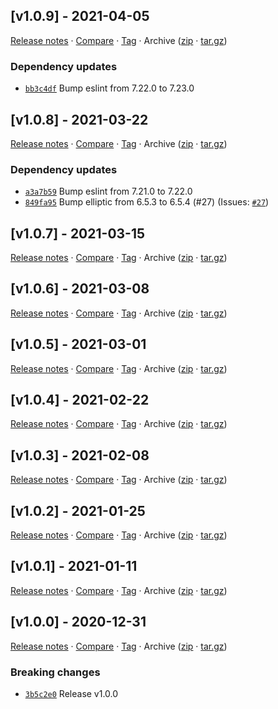## [v1.0.9] - 2021-04-05

[Release notes](https://github.com/BetaHuhn/feedback-js/releases/tag/v1.0.9) · [Compare](https://github.com/BetaHuhn/feedback-js/compare/v1.0.8...v1.0.9) · [Tag](https://github.com/BetaHuhn/feedback-js/tree/v1.0.9) · Archive ([zip](https://github.com/BetaHuhn/feedback-js/archive/v1.0.9.zip) · [tar.gz](https://github.com/BetaHuhn/feedback-js/archive/v1.0.9.tar.gz))

### Dependency updates

- [`bb3c4df`](https://github.com/BetaHuhn/feedback-js/commit/bb3c4df)  Bump eslint from 7.22.0 to 7.23.0

## [v1.0.8] - 2021-03-22

[Release notes](https://github.com/BetaHuhn/feedback-js/releases/tag/v1.0.8) · [Compare](https://github.com/BetaHuhn/feedback-js/compare/v1.0.7...v1.0.8) · [Tag](https://github.com/BetaHuhn/feedback-js/tree/v1.0.8) · Archive ([zip](https://github.com/BetaHuhn/feedback-js/archive/v1.0.8.zip) · [tar.gz](https://github.com/BetaHuhn/feedback-js/archive/v1.0.8.tar.gz))

### Dependency updates

- [`a3a7b59`](https://github.com/BetaHuhn/feedback-js/commit/a3a7b59)  Bump eslint from 7.21.0 to 7.22.0
- [`849fa95`](https://github.com/BetaHuhn/feedback-js/commit/849fa95)  Bump elliptic from 6.5.3 to 6.5.4 (#27)
(Issues: [`#27`](https://github.com/BetaHuhn/feedback-js/issues/27))

## [v1.0.7] - 2021-03-15

[Release notes](https://github.com/BetaHuhn/feedback-js/releases/tag/v1.0.7) · [Compare](https://github.com/BetaHuhn/feedback-js/compare/v1.0.6...v1.0.7) · [Tag](https://github.com/BetaHuhn/feedback-js/tree/v1.0.7) · Archive ([zip](https://github.com/BetaHuhn/feedback-js/archive/v1.0.7.zip) · [tar.gz](https://github.com/BetaHuhn/feedback-js/archive/v1.0.7.tar.gz))

## [v1.0.6] - 2021-03-08

[Release notes](https://github.com/BetaHuhn/feedback-js/releases/tag/v1.0.6) · [Compare](https://github.com/BetaHuhn/feedback-js/compare/v1.0.5...v1.0.6) · [Tag](https://github.com/BetaHuhn/feedback-js/tree/v1.0.6) · Archive ([zip](https://github.com/BetaHuhn/feedback-js/archive/v1.0.6.zip) · [tar.gz](https://github.com/BetaHuhn/feedback-js/archive/v1.0.6.tar.gz))

## [v1.0.5] - 2021-03-01

[Release notes](https://github.com/BetaHuhn/feedback-js/releases/tag/v1.0.5) · [Compare](https://github.com/BetaHuhn/feedback-js/compare/v1.0.4...v1.0.5) · [Tag](https://github.com/BetaHuhn/feedback-js/tree/v1.0.5) · Archive ([zip](https://github.com/BetaHuhn/feedback-js/archive/v1.0.5.zip) · [tar.gz](https://github.com/BetaHuhn/feedback-js/archive/v1.0.5.tar.gz))

## [v1.0.4] - 2021-02-22

[Release notes](https://github.com/BetaHuhn/feedback-js/releases/tag/v1.0.4) · [Compare](https://github.com/BetaHuhn/feedback-js/compare/v1.0.3...v1.0.4) · [Tag](https://github.com/BetaHuhn/feedback-js/tree/v1.0.4) · Archive ([zip](https://github.com/BetaHuhn/feedback-js/archive/v1.0.4.zip) · [tar.gz](https://github.com/BetaHuhn/feedback-js/archive/v1.0.4.tar.gz))

## [v1.0.3] - 2021-02-08

[Release notes](https://github.com/BetaHuhn/feedback-js/releases/tag/v1.0.3) · [Compare](https://github.com/BetaHuhn/feedback-js/compare/v1.0.2...v1.0.3) · [Tag](https://github.com/BetaHuhn/feedback-js/tree/v1.0.3) · Archive ([zip](https://github.com/BetaHuhn/feedback-js/archive/v1.0.3.zip) · [tar.gz](https://github.com/BetaHuhn/feedback-js/archive/v1.0.3.tar.gz))

## [v1.0.2] - 2021-01-25

[Release notes](https://github.com/BetaHuhn/feedback-js/releases/tag/v1.0.2) · [Compare](https://github.com/BetaHuhn/feedback-js/compare/v1.0.1...v1.0.2) · [Tag](https://github.com/BetaHuhn/feedback-js/tree/v1.0.2) · Archive ([zip](https://github.com/BetaHuhn/feedback-js/archive/v1.0.2.zip) · [tar.gz](https://github.com/BetaHuhn/feedback-js/archive/v1.0.2.tar.gz))

## [v1.0.1] - 2021-01-11

[Release notes](https://github.com/BetaHuhn/feedback-js/releases/tag/v1.0.1) · [Compare](https://github.com/BetaHuhn/feedback-js/compare/v1.0.0...v1.0.1) · [Tag](https://github.com/BetaHuhn/feedback-js/tree/v1.0.1) · Archive ([zip](https://github.com/BetaHuhn/feedback-js/archive/v1.0.1.zip) · [tar.gz](https://github.com/BetaHuhn/feedback-js/archive/v1.0.1.tar.gz))

## [v1.0.0] - 2020-12-31

[Release notes](https://github.com/BetaHuhn/feedback-js/releases/tag/v1.0.0) · [Compare](https://github.com/BetaHuhn/feedback-js/compare/v0.3.1...v1.0.0) · [Tag](https://github.com/BetaHuhn/feedback-js/tree/v1.0.0) · Archive ([zip](https://github.com/BetaHuhn/feedback-js/archive/v1.0.0.zip) · [tar.gz](https://github.com/BetaHuhn/feedback-js/archive/v1.0.0.tar.gz))

### Breaking changes

- [`3b5c2e0`](https://github.com/BetaHuhn/feedback-js/commit/3b5c2e0)  Release v1.0.0
